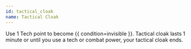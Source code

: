 ```yaml
---
id: tactical_cloak
name: Tactical Cloak
---
```

Use 1 Tech point to become {{ condition=invisible }}. Tactical cloak lasts 1 minute or until you use a tech or combat 
power, your tactical cloak ends.